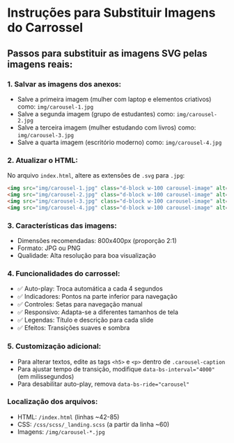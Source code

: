 # Instruções para Substituir Imagens do Carrossel

## Passos para substituir as imagens SVG pelas imagens reais:

### 1. Salvar as imagens dos anexos:
- Salve a primeira imagem (mulher com laptop e elementos criativos) como: `img/carousel-1.jpg`
- Salve a segunda imagem (grupo de estudantes) como: `img/carousel-2.jpg`
- Salve a terceira imagem (mulher estudando com livros) como: `img/carousel-3.jpg`
- Salve a quarta imagem (escritório moderno) como: `img/carousel-4.jpg`

### 2. Atualizar o HTML:
No arquivo `index.html`, altere as extensões de `.svg` para `.jpg`:
```html
<img src="img/carousel-1.jpg" class="d-block w-100 carousel-image" alt="...">
<img src="img/carousel-2.jpg" class="d-block w-100 carousel-image" alt="...">
<img src="img/carousel-3.jpg" class="d-block w-100 carousel-image" alt="...">
<img src="img/carousel-4.jpg" class="d-block w-100 carousel-image" alt="...">
```

### 3. Características das imagens:
- Dimensões recomendadas: 800x400px (proporção 2:1)
- Formato: JPG ou PNG
- Qualidade: Alta resolução para boa visualização

### 4. Funcionalidades do carrossel:
- ✅ Auto-play: Troca automática a cada 4 segundos
- ✅ Indicadores: Pontos na parte inferior para navegação
- ✅ Controles: Setas para navegação manual
- ✅ Responsivo: Adapta-se a diferentes tamanhos de tela
- ✅ Legendas: Título e descrição para cada slide
- ✅ Efeitos: Transições suaves e sombra

### 5. Customização adicional:
- Para alterar textos, edite as tags `<h5>` e `<p>` dentro de `.carousel-caption`
- Para ajustar tempo de transição, modifique `data-bs-interval="4000"` (em milissegundos)
- Para desabilitar auto-play, remova `data-bs-ride="carousel"`

### Localização dos arquivos:
- HTML: `/index.html` (linhas ~42-85)
- CSS: `/css/scss/_landing.scss` (a partir da linha ~60)
- Imagens: `/img/carousel-*.jpg`
